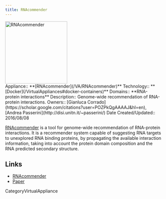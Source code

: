```yaml
---
title: RNAcommender
---
```

<div class='center'>
<a href='http://rnacommender.disi.unitn.it/'><img src='/RNAcommenderLogo.png' alt='RNAcommender' height="200" /></a>
</div>



<div class='dictbox'>
 Appliance:: **[RNAcommender](/VA/RNAcommender)**
 Technology:: **[Docker](/VirtualAppliances#docker-containers)**
 Domains:: **RNA-protein interactions** 
 Description:: Genome-wide recommendation of RNA-protein interactions.
 Owners:: [Gianluca Corrado](https://scholar.google.com/citations?user=POZPkQgAAAAJ&hl=en), [Andrea Passerini](http://disi.unitn.it/~passerini/)
 Date Created/Updated:: 2016/08/08 
</div>

[RNAcommender](http://rnacommender.disi.unitn.it/) is a tool for genome-wide recommendation of RNA-protein interactions. It is a recommender system capable of suggesting RNA targets to unexplored RNA binding proteins, by propagating the available interaction information, taking into account the protein domain composition and the RNA predicted secondary structure.

## Links

* [RNAcommender](http://rnacommender.disi.unitn.it/)
* [Paper](http://bioinformatics.oxfordjournals.org/content/early/2016/08/07/bioinformatics.btw517)

CategoryVirtualAppliance
